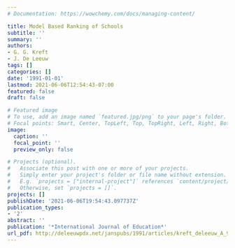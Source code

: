 ```yaml
---
# Documentation: https://wowchemy.com/docs/managing-content/

title: Model Based Ranking of Schools
subtitle: ''
summary: ''
authors:
- G. G. Kreft
- J. De Leeuw
tags: []
categories: []
date: '1991-01-01'
lastmod: 2021-06-06T12:54:43-07:00
featured: false
draft: false

# Featured image
# To use, add an image named `featured.jpg/png` to your page's folder.
# Focal points: Smart, Center, TopLeft, Top, TopRight, Left, Right, BottomLeft, Bottom, BottomRight.
image:
  caption: ''
  focal_point: ''
  preview_only: false

# Projects (optional).
#   Associate this post with one or more of your projects.
#   Simply enter your project's folder or file name without extension.
#   E.g. `projects = ["internal-project"]` references `content/project/deep-learning/index.md`.
#   Otherwise, set `projects = []`.
projects: []
publishDate: '2021-06-06T19:54:43.097737Z'
publication_types:
- '2'
abstract: ''
publication: '*International Journal of Education*'
url_pdf: http://deleeuwpdx.net/janspubs/1991/articles/kreft_deleeuw_A_91.pdf
---
```

